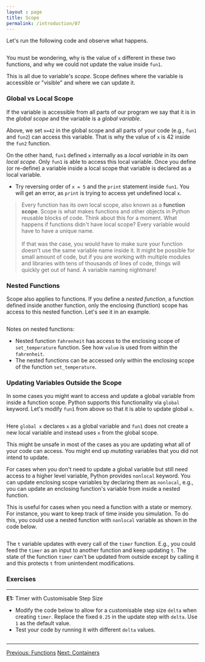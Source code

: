 ```yaml
---
layout : page
title: Scope
permalink: /introduction/07
---
```


Let's run the following code and observe what happens.

<div class="language-python highlighter-rouge">
<pre class="highlight"><script type="py-editor" worker>
def fun1():
    x = 5
    print(f"x = {x} inside fun1")

def fun2():
    print(f"x = {x} inside fun2")

x = 42

print(f"x = {x} before")
fun1()
print(f"x = {x} after")

print('-'*10) # prints dashes '-'

print(f"x = {x} before")
fun2()
print(f"x = {x} after")
</script></pre></div>

You must be wondering, why is the value of `x` different in these two functions,
and why we could not update the value inside `fun1`.

This is all due to variable's *scope*. Scope defines where the variable is
accessible or "visible" and where we can update it.

### Global vs Local Scope

If the variable is accessible from all parts of our program we say that it is
in the *global scope* and the variable is a *global variable*.

Above, we set `x=42` in the global scope and all parts of your code (e.g., `fun1`
and `fun2`) can access this variable. That is why the value of `x` is 42 inside the
`fun2` function.

On the other hand, `fun1` defined `x` internally as a *local variable* in its
own *local scope*. Only `fun1` is able to access this local variable. Once you
define (or re-define) a variable inside a local scope that variable is declared
as a local variable.

- Try reversing order of `x = 5` and the `print` statement inside `fun1`. You
will get an error, as `print` is trying to access yet undefined local `x`.

> Every function has its own local scope, also known as a **function scope**. Scope
is what makes functions and other objects in Python reusable blocks of code.
Think about this for a moment. What happens if functions didn't have local scope?
Every variable would have to have a unique name.<br><br>
If that was the case, you would have to make sure your function doesn't use the same
variable name inside it. It might be possible for small amount of code, but if you
are working with multiple modules and libraries with tens of thousands of lines of
code, things will quickly get out of hand. A variable naming nightmare!

### Nested Functions

Scope also applies to functions. If you define a *nested function*, a function defined
inside another function, only the enclosing (function) scope has access to this nested
function. Let's see it in an example.

<div class="language-python highlighter-rouge">
<pre class="highlight"><script type="py-editor" worker>
def set_temperature(value):
    def fahrenheit():
        return value * 9/5 + 32

    def format(t, symbol):
        return f"{t}°{symbol}"

    T_C = format(value, "C")
    T_F = format(fahrenheit(), "F")

    print(f"Temperature is set to {T_C} ({T_F})")

set_temperature(25)
set_temperature(0)
set_temperature(-5)
</script></pre></div>

Notes on nested functions:

- Nested function `fahrenheit` has access to the enclosing scope of `set_temperature`
function. See how `value` is used from within the `fahrenheit`.
- The nested functions can be accessed only within the enclosing scope of the
function `set_temperature`.

### Updating Variables Outside the Scope

In some cases you might want to access and update a global variable from inside a
function scope. Python supports this functionality via `global` keyword. Let's
modify `fun1` from above so that it is able to update global `x`.

<div class="language-python highlighter-rouge">
<pre class="highlight"><script type="py-editor" worker>
def fun1():
    global x
    x = 5
    print(f"x = {x} inside fun1")

x = 42

print(f"x = {x} before")
fun1() # this call updates x
print(f"x = {x} after")
</script></pre></div>

Here `global x` declares `x` as a global variable and `fun1` does not create a new
local variable and instead uses `x` from the global scope.

This might be unsafe in most of the cases as you are updating what all of your code
can access. You might end up *mutating* variables that you did not intend to update.

For cases when you don't need to update a global variable but still need access
to a higher level variable, Python provides `nonlocal` keyword. You can update
enclosing scope variables by declaring them as `nonlocal`, e.g., you can update
an enclosing function's variable from inside a nested function.

This is useful for cases when you need a function with a state or memory. For
instance, you want to keep track of time inside you simulation.
To do this, you could use a nested function with `nonlocal` variable as shown
in the code below.

<div class="language-python highlighter-rouge">
<pre class="highlight"><script type="py-editor" worker>
def get_timer(start=0):
    t = start # keep track of time

    def step():
        nonlocal t
        t = t + 0.25 # update time
        return t

    return step

timer = get_timer()
print("simulation starting; t=", 0)

t_sec = timer()
print("simulation step 1: t=", t_sec)
t_sec = timer()
print("simulation step 2: t=", t_sec)
t_sec = timer()
print("simulation step 3: t=", t_sec)
</script></pre></div>

The `t` variable updates with every call of the `timer` function. E.g., you could
feed the `timer` as an input to another function and keep updating `t`.
The state of the function `timer` can't be updated from outside except by calling
it and this protects `t` from unintendent modifications.

### Exercises

---

**E1:** Timer with Customisable Step Size

- Modify the code below to allow for a customisable step size `delta` when creating
`timer`. Replace the fixed `0.25` in the update step with `delta`. Use `1` as
the default value.
- Test your code by running it with different `delta` values.

<div class="language-python highlighter-rouge">
<pre class="highlight"><script type="py-editor" worker>
def get_timer( ? ):
    t = start # keep track of time

    def step():
        nonlocal t
        t = ? # update time
        return t

    return step

timer = get_timer(start=5, delta=0.1)
print("simulation starting; t=", 0)

#> Don't edit below
t_sec = timer()
print(f'simulation step 1: t= {t_sec:.2f}')
t_sec = timer()
print(f'simulation step 2: t= {t_sec:.2f}')
t_sec = timer()
print(f'simulation step 3: t= {t_sec:.2f}')
</script></pre></div>

---

<div class="prevnextlinks">
    <a id="previous" href="06">Previous: Functions</a>
    <a id="next" href="08">Next: Containers</a>
</div>
<script src="{{ '/assets/js/navigation.js' | relative_url }}" defer></script>
